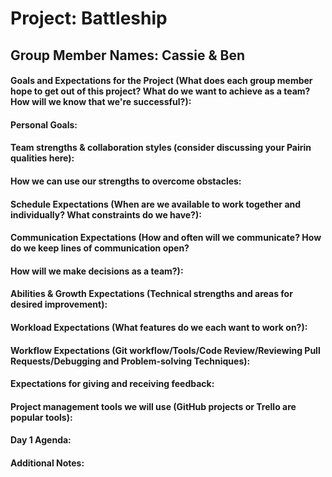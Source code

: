 # Project: Battleship

## Group Member Names: Cassie & Ben

#### Goals and Expectations for the Project (What does each group member hope to get out of this project? What do we want to achieve as a team? How will we know that we're successful?):


#### Personal Goals:

#### Team strengths & collaboration styles (consider discussing your Pairin qualities here):

#### How we can use our strengths to overcome obstacles:

#### Schedule Expectations (When are we available to work together and individually? What constraints do we have?):

#### Communication Expectations (How and often will we communicate? How do we keep lines of communication open?

#### How will we make decisions as a team?):

#### Abilities & Growth Expectations (Technical strengths and areas for desired improvement):

#### Workload Expectations (What features do we each want to work on?):

#### Workflow Expectations (Git workflow/Tools/Code Review/Reviewing Pull Requests/Debugging and Problem-solving Techniques):

#### Expectations for giving and receiving feedback:

#### Project management tools we will use (GitHub projects or Trello are popular tools):

#### Day 1 Agenda:

#### Additional Notes:
